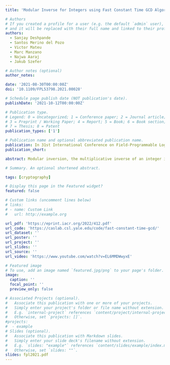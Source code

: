 ```yaml
---
title: 'Modular Inverse for Integers using Fast Constant Time GCD Algorithm and its Applications'

# Authors
# If you created a profile for a user (e.g. the default `admin` user), write the username (folder name) here
# and it will be replaced with their full name and linked to their profile.
authors:
  - Sanjay Deshpande
  - Santos Merino del Pozo
  - Victor Mateu
  - Marc Manzano
  - Najwa Aaraj
  - Jakub Szefer

# Author notes (optional)
author_notes:

date: '2021-08-30T00:00:00Z'
doi: '10.1109/FPL53798.2021.00028'

# Schedule page publish date (NOT publication's date).
publishDate: '2021-10-12T00:00:00Z'

# Publication type.
# Legend: 0 = Uncategorized; 1 = Conference paper; 2 = Journal article;
# 3 = Preprint / Working Paper; 4 = Report; 5 = Book; 6 = Book section;
# 7 = Thesis; 8 = Patent
publication_types: ['1']

# Publication name and optional abbreviated publication name.
publication: In 31st International Conference on Field-Programmable Logic and Applications (FPL 2021) 
publication_short: 

abstract: Modular inversion, the multiplicative inverse of an integer in the ring of integers modulo a prime number, is widely used in public-key cryptography. However, it is one of the most computationally intensive operations, thus, it remains the main performance bottleneck for many cryptographic algorithms.This paper presents to the best of the author’s knowledge, the first FPGA-based hardware design for computing the multiplicative inverse using the recently proposed fast constant-time Greatest Common Divisor (GCD) algorithm. This paper introduces two distinct design architectures targeting different applications: (a) a full-width design and (b) a sequential design. The presented designs are compact, parameterizable, and scalable in terms of area and speed. The evaluation shows the proposed designs, which are constant-time and protect against timing-based attacks, outperform existing software and hardware implementations that use other modular inversion techniques. As a specific example, this work presents an evaluation focusing on the use of the multiplicative inverse hardware module to accelerate the ElGamal cryptosystem. The proposed design achieves a speed-up of 90% in the modular inverse calculation and a speed-up of 45% in the overall ElGamal decryption algorithm using our sequential hardware design of fast constant-time GCD algorithm.In addition to developing the fast hardware implementation, this work potentially opens up a new direction for designing cryptosystems: the inverse operation is often avoided when designing algorithms, due to its complexity. With the new hardware module, using the inverse becomes more tractable, making it more appealing to use in the design of new cryptosystems.

# Summary. An optional shortened abstract.

tags: [cryptography]

# Display this page in the Featured widget?
featured: false

# Custom links (uncomment lines below)
# links:
# - name: Custom Link
#   url: http://example.org

url_pdf: 'https://eprint.iacr.org/2022/412.pdf'
url_code: 'https://caslab.csl.yale.edu/code/fast-constant-time-gcd/'
url_dataset: ''
url_poster: ''
url_project: ''
url_slides: ''
url_source: ''
url_video: 'https://www.youtube.com/watch?v=EL6MMDWwyxE'

# Featured image
# To use, add an image named `featured.jpg/png` to your page's folder.
image:
  caption: ''
  focal_point: ''
  preview_only: false

# Associated Projects (optional).
#   Associate this publication with one or more of your projects.
#   Simply enter your project's folder or file name without extension.
#   E.g. `internal-project` references `content/project/internal-project/index.md`.
#   Otherwise, set `projects: []`.
#projects:
#  - example
# Slides (optional).
#   Associate this publication with Markdown slides.
#   Simply enter your slide deck's filename without extension.
#   E.g. `slides: "example"` references `content/slides/example/index.md`.
#   Otherwise, set `slides: ""`.
slides: fpl2021.pdf
---
```


